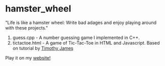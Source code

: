 # hamster_wheel

"Life is like a hamster wheel: Write bad adages and enjoy playing around with these projects."

1. guess.cpp - A number guessing game I implemented in C++. 
2. tictactoe.html - A game of Tic-Tac-Toe in HTML and Javascript. Based on tutorial by <a href="https://youtu.be/_r9vhz7PZIE">Timothy James</a>

Play it on my <a href="https://leonore13.github.io/" target="_blank"> website! </a>
